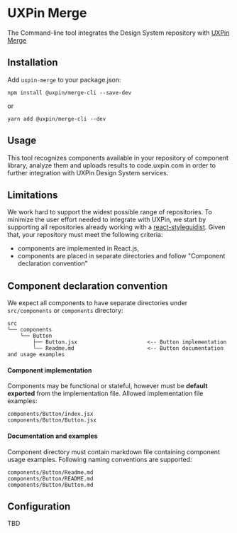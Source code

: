 # UXPin Merge

The Command-line tool integrates the Design System repository with [UXPin Merge](https://www.uxpin.com/merge)

## Installation
Add `uxpin-merge` to your package.json:
```
npm install @uxpin/merge-cli --save-dev
```
or
```
yarn add @uxpin/merge-cli --dev
```

## Usage

This tool recognizes components available in your repository of component library, analyze them and uploads results to code.uxpin.com in order to further integration with UXPin Design System services.

## Limitations

We work hard to support the widest possible range of repositories. To minimize the user effort needed to integrate with UXPin, we start by supporting all repositories already working with a [react-styleguidist](https://github.com/styleguidist/react-styleguidist). Given that, your repository must meet the following criteria:

- components are implemented in React.js,
- components are placed in separate directories and follow "Component declaration convention"

## Component declaration convention

We expect all components to have separate directories under `src/components` or `components` directory:

```
src
└── components
    └── Button
        ├── Button.jsx                      <-- Button implementation
        └── Readme.md                       <-- Button documentation and usage examples
```
#### Component implementation

Components may be functional or stateful, however must be **default exported** from the implementation file. Allowed implementation file examples:

```
components/Button/index.jsx
components/Button/Button.jsx
```
	
#### Documentation and examples
	
Component directory must contain markdown file containing component usage examples. Following naming conventions are supported:

```
components/Button/Readme.md
components/Button/README.md
components/Button/Button.md
```

## Configuration

TBD
